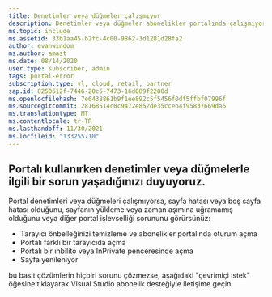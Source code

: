 ```yaml
---
title: Denetimler veya düğmeler çalışmıyor
description: Denetimler veya düğmeler abonelikler portalında çalışmıyor.
ms.topic: include
ms.assetid: 33b1aa45-b2fc-4c00-9862-3d1281d28fa2
author: evanwindom
ms.author: amast
ms.date: 08/14/2020
user.type: subscriber, admin
tags: portal-error
subscription.type: vl, cloud, retail, partner
sap.id: 8250612f-7446-20c5-7473-16d089f2280d
ms.openlocfilehash: 7e6438861b9f1ee892c5f5456f0df5ffbf07996f
ms.sourcegitcommit: 28168514c0c9472e852de35cceb4f95837669da6
ms.translationtype: MT
ms.contentlocale: tr-TR
ms.lasthandoff: 11/30/2021
ms.locfileid: "133255710"
---
```

## <a name="were-sorry-to-hear-that-youre-experiencing-an-issue-with-controls-or-buttons-while-using-the-portal"></a>Portalı kullanırken denetimler veya düğmelerle ilgili bir sorun yaşadığınızı duyuyoruz. 

Portal denetimleri veya düğmeleri çalışmıyorsa, sayfa hatası veya boş sayfa hatası olduğunu, sayfanın yükleme veya zaman aşımına uğramamış olduğunu veya diğer portal işlevselliği sorununu görürsünüz: 

* Tarayıcı önbelleğinizi temizleme ve abonelikler portalında oturum açma 
* Portalı farklı bir tarayıcıda açma 
* Portalı bir ınbilito veya InPrivate penceresinde açma 
* Sayfa yenileniyor  

bu basit çözümlerin hiçbiri sorunu çözmezse, aşağıdaki "çevrimiçi istek" öğesine tıklayarak Visual Studio abonelik desteğiyle iletişime geçin. 